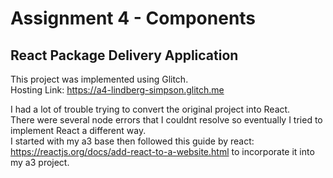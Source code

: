 Assignment 4 - Components
===

## React Package Delivery Application

This project was implemented using Glitch. <br>
Hosting Link: https://a4-lindberg-simpson.glitch.me <br>

I had a lot of trouble trying to convert the original project into React. <br>
There were several node errors that I couldnt resolve so eventually I tried to implement React a different way. <br>
I started with my a3 base then followed this guide by react: https://reactjs.org/docs/add-react-to-a-website.html 
to incorporate it into my a3 project.

